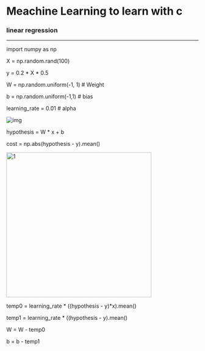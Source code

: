 # Meachine Learning to learn with c

### linear regression
-------------

import numpy as np



X = np.random.rand(100)

y = 0.2 * X * 0.5

W = np.random.uniform(-1, 1) # Weight

b = np.random.uniform(-1,1)  # bias

learning_rate = 0.01  # alpha

![img](https://user-images.githubusercontent.com/59774709/116717004-5e696c80-aa13-11eb-8ced-bd3944b80223.png)

hypothesis = W * x + b

cost = np.abs(hypothesis - y).mean()

<img width="380" alt="1" src="https://user-images.githubusercontent.com/59774709/116717384-ca4bd500-aa13-11eb-8a04-2d359107fbb4.PNG">

temp0 = learning_rate * ((hypothesis - y)*x).mean()

temp1 = learning_rate * ((hypothesis - y).mean()

W = W - temp0

b = b - temp1
